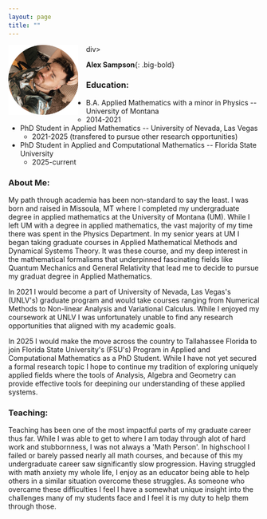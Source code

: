 ```yaml
---
layout: page
title: ""
---
```


<img align="left" src="assets/images/ProfilePick1.png" alt="My Image" style="width:140px; height:auto; float:left; margin:0 1rem 1rem 0;"> 


<div style="margine-top: 140px;"></div>div>




**Alex Sampson**{: .big-bold}

### Education:
* B.A. Applied Mathematics with a minor in Physics -- University of Montana
  * 2014-2021
* PhD Student in Applied Mathematics -- University of Nevada, Las Vegas
  * 2021-2025 (transfered to pursue other research opportunities)
* PhD Student in Applied and Computational Mathematics -- Florida State University
  * 2025-current
 
### About Me:
My path through academia has been non-standard to say the least. I was born and raised in Missoula, MT where I completed my undergraduate degree in applied mathematics at the University of Montana (UM). While I left UM with a degree in applied mathematics, the vast majority of my time there was spent in the Physics Department. In my senior years at UM I began taking graduate courses in Applied Mathematical Methods and Dynamical Systems Theory. It was these course, and my deep interest in the mathematical formalisms that underpinned fascinating fields like Quantum Mechanics and General Relativity that lead me to decide to pursue my graduat degree in Applied Mathematics.

In 2021 I would become a part of University of Nevada, Las Vegas's (UNLV's) graduate program and would take courses ranging from Numerical Methods to Non-linear Analysis and Variational Calculus. While I enjoyed my coursework at UNLV I was unfortunately unable to find any research opportunities that aligned with my academic goals.

In 2025 I would make the move across the country to Tallahassee Florida to join Florida State University's (FSU's) Program in Applied and Computational Mathematics as a PhD Student. While I have not yet secured a formal research topic I hope to continue my tradition of exploring uniquely applied fields where the tools of Analysis, Algebra and Geometry can provide effective tools for deepining our understanding of these applied systems.

### Teaching:
Teaching has been one of the most impactful parts of my graduate career thus far. While I was able to get to where I am today through alot of hard work and stubbornness, I was not always a 'Math Person'. In highschool I failed or barely passed nearly all math courses, and because of this my undergraduate career saw significantly slow progression. Having struggled with math anxiety my whole life, I enjoy as an educator being able to help others in a similar situation overcome these struggles. As someone who overcame these difficulties I feel I have a somewhat unique insight into the challenges many of my students face and I feel it is my duty to help them through those. 

